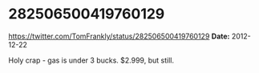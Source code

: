 # 282506500419760129
https://twitter.com/TomFrankly/status/282506500419760129
**Date:** 2012-12-22

Holy crap - gas is under 3 bucks. $2.999, but still.
